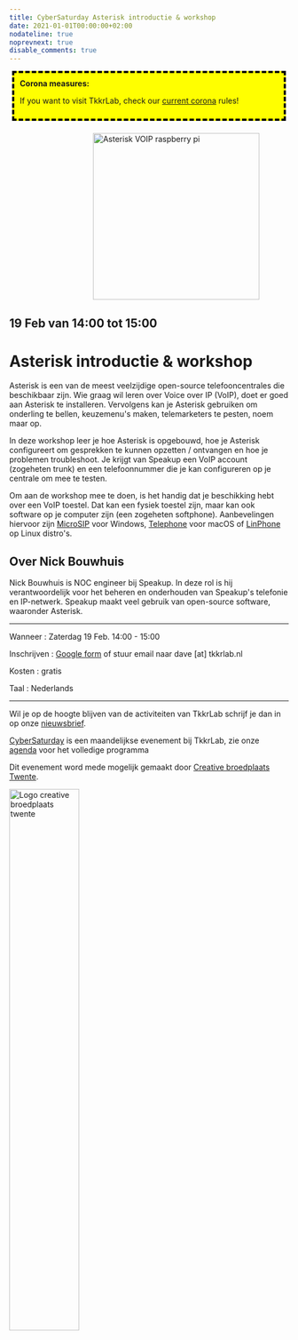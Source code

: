 ```yaml
---
title: CyberSaturday Asterisk introductie & workshop
date: 2021-01-01T00:00:00+02:00
nodateline: true
noprevnext: true
disable_comments: true
---
```

<div style="background: yellow;margin: 5px;padding:10px;border: 4px dashed black;">
<strong>Corona measures:</strong><p> If you want to visit TkkrLab, check our <a href="/corona">current corona</a> rules!</div>
<br>

<img alt="Asterisk VOIP raspberry pi" src="/images/asterisk_raspberry_pi.jpg" width="300px" height="300px" style="margin: 0px 30%;">

## 19 Feb van 14:00 tot 15:00 ##

# Asterisk introductie & workshop

Asterisk is een van de meest veelzijdige open-source telefooncentrales die beschikbaar zijn. Wie graag wil leren over Voice over IP (VoIP), doet er goed aan Asterisk te installeren. Vervolgens kan je Asterisk gebruiken om onderling te bellen, keuzemenu's maken, telemarketers te pesten, noem maar op.

In deze workshop leer je hoe Asterisk is opgebouwd, hoe je Asterisk configureert om gesprekken te kunnen opzetten / ontvangen en hoe je problemen troubleshoot. Je krijgt van Speakup een VoIP account (zogeheten trunk) en een telefoonnummer die je kan configureren op je centrale om mee te testen.

Om aan de workshop mee te doen, is het handig dat je beschikking hebt over een VoIP toestel. Dat kan een fysiek toestel zijn, maar kan ook software op je computer zijn (een zogeheten softphone). Aanbevelingen hiervoor zijn [MicroSIP](https://www.microsip.org) voor Windows, [Telephone](https://www.64characters.com/telephone/) voor macOS of [LinPhone](https://www.linphone.org) op Linux distro's.

## Over Nick Bouwhuis
Nick Bouwhuis is NOC engineer bij Speakup. In deze rol is hij verantwoordelijk voor het beheren en onderhouden van Speakup's telefonie en IP-netwerk. Speakup maakt veel gebruik van open-source software, waaronder Asterisk. 

<hr>
Wanneer : Zaterdag 19 Feb. 14:00 - 15:00

Inschrijven : [Google form](https://forms.gle/2hkTBsZmkn3FMWyL6) of stuur email naar dave [at] tkkrlab.nl

Kosten : gratis

Taal : Nederlands

<hr>

Wil je op de hoogte blijven van de activiteiten van TkkrLab schrijf je dan in op onze [nieuwsbrief](http://eepurl.com/gLxrLD).


[CyberSaturday](/cybersaturdays/cybersaturday/) is een maandelijkse evenement bij TkkrLab, zie onze [agenda](/agenda/) voor het volledige programma

Dit evenement word mede mogelijk gemaakt door [Creative broedplaats Twente](http://www.creatievebroedplaatsentwente.nl/).

<img width=50% src="/images/Logo-Creatieve-Broedplaatsen-Twente.jpg"  alt="Logo creative broedplaats twente">